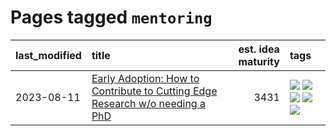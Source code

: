 # Pages tagged `mentoring`

|last_modified|title|est. idea maturity|tags
|:---|:---|---:|:---|
|2023-08-11|[Early Adoption: How to Contribute to Cutting Edge Research w/o needing a PhD](../early_adoption_and_fomo.md)|3431|[![](https://img.shields.io/badge/tag-autobiographical-7064e0)](../tags/autobiographical.md) [![](https://img.shields.io/badge/tag-career_advice-ca4f5a)](../tags/career_advice.md) [![](https://img.shields.io/badge/tag-early_adoption-274569)](../tags/early_adoption.md) [![](https://img.shields.io/badge/tag-mentoring-fe6d78)](../tags/mentoring.md) [![](https://img.shields.io/badge/tag-reddit-4377c4)](../tags/reddit.md)|